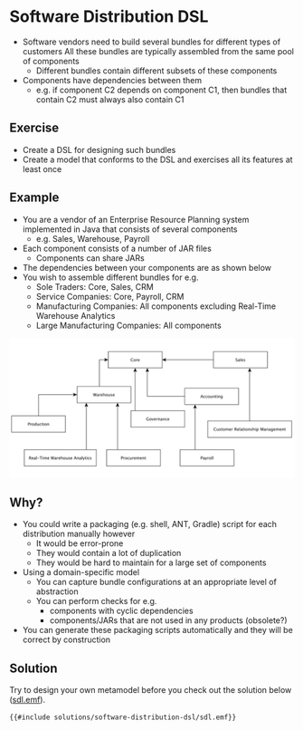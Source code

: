 # Software Distribution DSL

- Software vendors need to build several bundles for different types of customers
All these bundles are typically assembled from the same pool of components
    - Different bundles contain different subsets of these components
- Components have dependencies between them
    - e.g. if component C2 depends on component C1, then bundles that contain C2 must always also contain C1

## Exercise

- Create a DSL for designing such bundles
- Create a model that conforms to the DSL and exercises all its features at least once

## Example

- You are a vendor of an Enterprise Resource Planning system implemented in Java that consists of several components
    - e.g. Sales, Warehouse, Payroll
- Each component consists of a number of JAR files
    - Components can share JARs
- The dependencies between your components are as shown below
- You wish to assemble different bundles for e.g.
    - Sole Traders: Core, Sales, CRM
    - Service Companies: Core, Payroll, CRM
    - Manufacturing Companies: All components excluding Real-Time Warehouse Analytics
    - Large Manufacturing Companies: All components

![Software distribution model dependencies](./software-distribution-dsl-example.png)

## Why?

- You could write a packaging (e.g. shell, ANT, Gradle) script for each distribution manually however
    - It would be error-prone
    - They would contain a lot of duplication
    - They would be hard to maintain for a large set of components
- Using a domain-specific model
    - You can capture bundle configurations at an appropriate level of abstraction
    - You can perform checks for e.g.
        - components with cyclic dependencies
        - components/JARs that are not used in any products (obsolete?)
- You can generate these packaging scripts automatically and they will be correct by construction

## Solution

Try to design your own metamodel before you check out the solution below ([sdl.emf](solutions/software-distribution-dsl/sdl.emf)).

```emfatic
{{#include solutions/software-distribution-dsl/sdl.emf}}
```